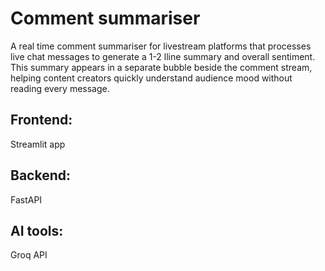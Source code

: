 # Comment summariser

A real time comment summariser for livestream platforms that processes live chat messages to generate a 1-2 lline summary and overall sentiment. This summary appears in a separate bubble beside the comment stream, helping content creators quickly understand audience mood without reading every message.

## Frontend:
Streamlit app

## Backend:
FastAPI

## AI tools:
Groq API 
